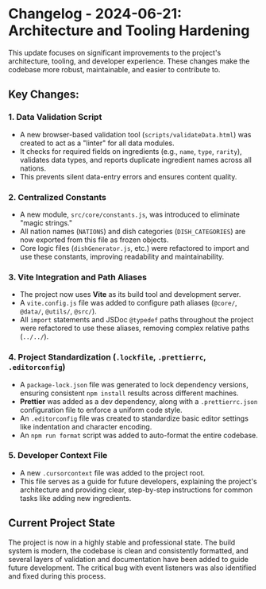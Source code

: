 # Changelog - 2024-06-21: Architecture and Tooling Hardening

This update focuses on significant improvements to the project's architecture, tooling, and developer experience. These changes make the codebase more robust, maintainable, and easier to contribute to.

## Key Changes:

### 1. Data Validation Script

- A new browser-based validation tool (`scripts/validateData.html`) was created to act as a "linter" for all data modules.
- It checks for required fields on ingredients (e.g., `name`, `type`, `rarity`), validates data types, and reports duplicate ingredient names across all nations.
- This prevents silent data-entry errors and ensures content quality.

### 2. Centralized Constants

- A new module, `src/core/constants.js`, was introduced to eliminate "magic strings."
- All nation names (`NATIONS`) and dish categories (`DISH_CATEGORIES`) are now exported from this file as frozen objects.
- Core logic files (`dishGenerator.js`, etc.) were refactored to import and use these constants, improving readability and maintainability.

### 3. Vite Integration and Path Aliases

- The project now uses **Vite** as its build tool and development server.
- A `vite.config.js` file was added to configure path aliases (`@core/`, `@data/`, `@utils/`, `@src/`).
- All `import` statements and JSDoc `@typedef` paths throughout the project were refactored to use these aliases, removing complex relative paths (`../../`).

### 4. Project Standardization (`.lockfile`, `.prettierrc`, `.editorconfig`)

- A `package-lock.json` file was generated to lock dependency versions, ensuring consistent `npm install` results across different machines.
- **Prettier** was added as a dev dependency, along with a `.prettierrc.json` configuration file to enforce a uniform code style.
- An `.editorconfig` file was created to standardize basic editor settings like indentation and character encoding.
- An `npm run format` script was added to auto-format the entire codebase.

### 5. Developer Context File

- A new `.cursorcontext` file was added to the project root.
- This file serves as a guide for future developers, explaining the project's architecture and providing clear, step-by-step instructions for common tasks like adding new ingredients.

## Current Project State

The project is now in a highly stable and professional state. The build system is modern, the codebase is clean and consistently formatted, and several layers of validation and documentation have been added to guide future development. The critical bug with event listeners was also identified and fixed during this process.
